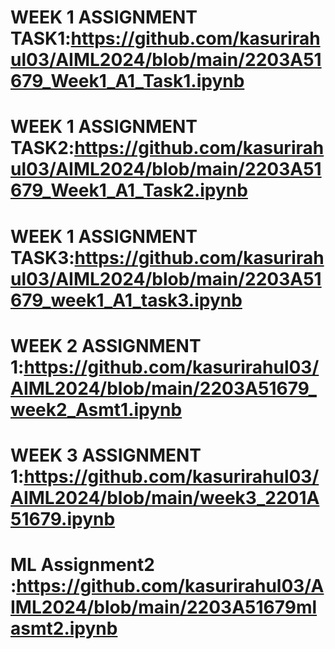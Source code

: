 # WEEK 1 ASSIGNMENT TASK1:https://github.com/kasurirahul03/AIML2024/blob/main/2203A51679_Week1_A1_Task1.ipynb
# WEEK 1 ASSIGNMENT TASK2:https://github.com/kasurirahul03/AIML2024/blob/main/2203A51679_Week1_A1_Task2.ipynb
# WEEK 1 ASSIGNMENT TASK3:https://github.com/kasurirahul03/AIML2024/blob/main/2203A51679_week1_A1_task3.ipynb
# WEEK 2 ASSIGNMENT 1:https://github.com/kasurirahul03/AIML2024/blob/main/2203A51679_week2_Asmt1.ipynb
# WEEK 3 ASSIGNMENT 1:https://github.com/kasurirahul03/AIML2024/blob/main/week3_2201A51679.ipynb
# ML Assignment2 :https://github.com/kasurirahul03/AIML2024/blob/main/2203A51679mlasmt2.ipynb
